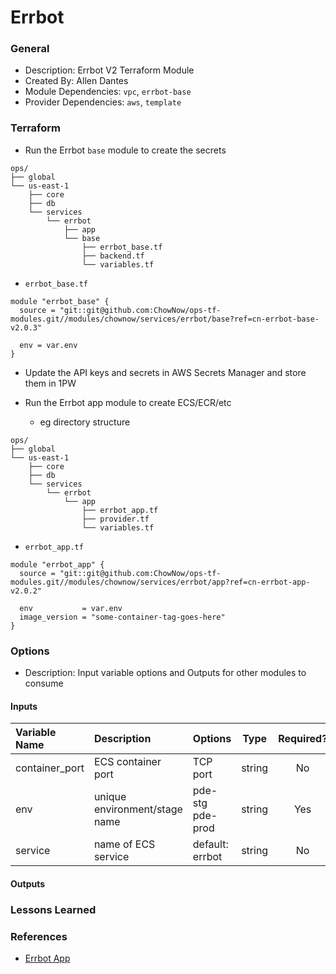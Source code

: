# Errbot

### General

* Description: Errbot V2 Terraform Module
* Created By: Allen Dantes
* Module Dependencies: `vpc`, `errbot-base`
* Provider Dependencies: `aws`, `template`

### Terraform

* Run the Errbot `base` module to create the secrets
```
ops/
├── global
└── us-east-1
    ├── core
    ├── db
    └── services
        └── errbot
            ├── app
            └── base
                ├── errbot_base.tf
                ├── backend.tf
                └── variables.tf
```

  * `errbot_base.tf`
```hcl
module "errbot_base" {
  source = "git::git@github.com:ChowNow/ops-tf-modules.git//modules/chownow/services/errbot/base?ref=cn-errbot-base-v2.0.3"

  env = var.env
}
```

* Update the API keys and secrets in AWS Secrets Manager and store them in 1PW

* Run the Errbot app module to create ECS/ECR/etc
  * eg directory structure

```hcl
ops/
├── global
└── us-east-1
    ├── core
    ├── db
    └── services
        └── errbot
            └── app
                ├── errbot_app.tf
                ├── provider.tf
                └── variables.tf
```
* `errbot_app.tf`

```hcl
module "errbot_app" {
  source = "git::git@github.com:ChowNow/ops-tf-modules.git//modules/chownow/services/errbot/app?ref=cn-errbot-app-v2.0.2"

  env           = var.env
  image_version = "some-container-tag-goes-here"
}
```



### Options

* Description: Input variable options and Outputs for other modules to consume

#### Inputs

| Variable Name  | Description                   | Options          |  Type  | Required? | Notes |
| :------------- | :---------------------------- | :--------------- | :----: | :-------: | :---- |
| container_port | ECS container port            | TCP port         | string |    No     | N/A   |
| env            | unique environment/stage name | pde-stg pde-prod | string |    Yes    | N/A   |
| service        | name of ECS service           | default: errbot  | string |    No     | N/A   |



#### Outputs


### Lessons Learned


### References

* [Errbot App](https://github.com/ChowNow/ops-serverless/tree/master/errbot)

